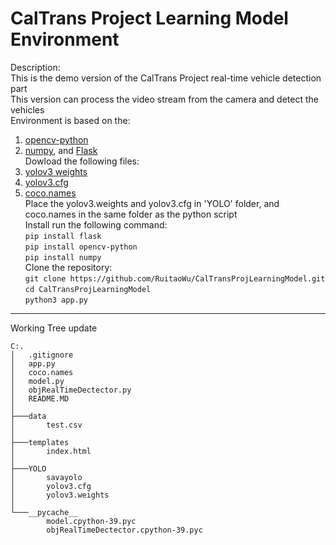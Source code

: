 # CalTrans Project Learning Model Environment  
Description:  
This is the demo version of the CalTrans Project real-time vehicle detection part  
This version can process the video stream from the camera and detect the vehicles  
Environment is based on the:  
1. [opencv-python](https://opencv-python-tutroals.readthedocs.io/en/latest/)  
2. [numpy](https://www.numpy.org/), and [Flask](https://flask.palletsprojects.com/en/1.1.x/)  
Dowload the following files:  
1. [yolov3 weights](https://pjreddie.com/media/files/yolov3.weights)  
2. [yolov3.cfg](https://github.com/pjreddie/darknet/blob/master/cfg/yolov3.cfg?raw=true)  
3. [coco.names](https://github.com/pjreddie/darknet/blob/master/data/coco.names)  
Place the yolov3.weights and yolov3.cfg in 'YOLO' folder, and coco.names in the same folder as the python script  
Install run the following command:  
`pip install flask`  
`pip install opencv-python`  
`pip install numpy`  
Clone the repository:  
`git clone https://github.com/RuitaoWu/CalTransProjLearningModel.git`  
`cd CalTransProjLearningModel`  
`python3 app.py`  
---  
Working Tree update  
```  
C:.  
│   .gitignore  
│   app.py  
│   coco.names  
│   model.py  
│   objRealTimeDectector.py  
│   README.MD  
│
├───data  
│       test.csv  
│
├───templates  
│       index.html  
│
├───YOLO  
│       savayolo  
│       yolov3.cfg  
│       yolov3.weights  
│
└───__pycache__  
        model.cpython-39.pyc  
        objRealTimeDectector.cpython-39.pyc  
```  